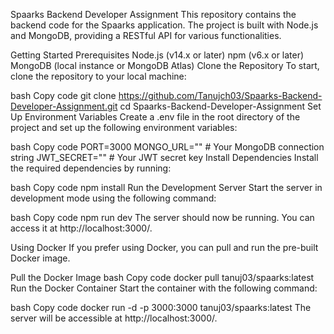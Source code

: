 Spaarks Backend Developer Assignment
This repository contains the backend code for the Spaarks application. The project is built with Node.js and MongoDB, providing a RESTful API for various functionalities.

Getting Started
Prerequisites
Node.js (v14.x or later)
npm (v6.x or later)
MongoDB (local instance or MongoDB Atlas)
Clone the Repository
To start, clone the repository to your local machine:

bash
Copy code
git clone https://github.com/Tanujch03/Spaarks-Backend-Developer-Assignment.git
cd Spaarks-Backend-Developer-Assignment
Set Up Environment Variables
Create a .env file in the root directory of the project and set up the following environment variables:

bash
Copy code
PORT=3000
MONGO_URL=""  # Your MongoDB connection string
JWT_SECRET="" # Your JWT secret key
Install Dependencies
Install the required dependencies by running:

bash
Copy code
npm install
Run the Development Server
Start the server in development mode using the following command:

bash
Copy code
npm run dev
The server should now be running. You can access it at http://localhost:3000/.

Using Docker
If you prefer using Docker, you can pull and run the pre-built Docker image.

Pull the Docker Image
bash
Copy code
docker pull tanuj03/spaarks:latest
Run the Docker Container
Start the container with the following command:

bash
Copy code
docker run -d -p 3000:3000 tanuj03/spaarks:latest
The server will be accessible at http://localhost:3000/.
